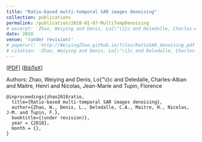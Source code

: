```yaml
---
title: "Ratio-based multi-temporal SAR images denoising"
collection: publications
permalink: /publication/2018-01-07-MultiTempDenoising
# excerpt: 'Zhao, Weiying and Denis, Lo{\"\i}c and Deledalle, Charles-Alban and Maitre, Henri and Nicolas, Jean-Marie and Tupin, Florence.'
date: 2018
venue: '(under revision)'
# paperurl: 'http://WeiyingZhao.github.io/files/RatioSAR_denoising.pdf'
# citation: 'Zhao, Weiying and Denis, Lo{\"\i}c and Deledalle, Charles-Alban and Maitre, Henri and Nicolas, Jean-Marie and Tupin, Florence'
---
```


[[PDF]](http://WeiyingZhao.github.io/files/RatioSAR_denoising.pdf) [[BibTeX]](http://WeiyingZhao.github.io/files/2018-09-07-MultiTempDenoising.bib)

Authors: Zhao, Weiying and Denis, Lo{\"\i}c and Deledalle, Charles-Alban and Maitre, Henri and Nicolas, Jean-Marie and Tupin, Florence

```
@inproceedings{zhao2018ratio,
  title={Ratio-based multi-temporal SAR images denoising},
  author={Zhao, W., Denis, L., Deledalle, C.A., Maitre, H., Nicolas, J-M. and Tupin, F.},
  booktitle={(under revision)},  
  year = {2018},
  month = {},
}
```




